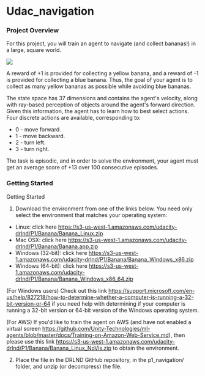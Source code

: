 # Udac_navigation

### Project Overview
For this project, you will train an agent to navigate (and collect bananas!) in a large, square world.

![](images/navigation.gif)

A reward of +1 is provided for collecting a yellow banana, and a reward of -1 is provided for collecting a blue banana. Thus, the goal of your agent is to collect as many yellow bananas as possible while avoiding blue bananas.

The state space has 37 dimensions and contains the agent's velocity, along with ray-based perception of objects around the agent's forward direction. Given this information, the agent has to learn how to best select actions. Four discrete actions are available, corresponding to:

- 0 - move forward.
- 1 - move backward.
- 2 - turn left.
- 3 - turn right.

The task is episodic, and in order to solve the environment, your agent must get an average score of +13 over 100 consecutive episodes.

### Getting Started

Getting Started
1. Download the environment from one of the links below. You need only select the environment that matches your operating system:

- Linux: click here https://s3-us-west-1.amazonaws.com/udacity-drlnd/P1/Banana/Banana_Linux.zip
- Mac OSX: click here  https://s3-us-west-1.amazonaws.com/udacity-drlnd/P1/Banana/Banana.app.zip
- Windows (32-bit): click here https://s3-us-west-1.amazonaws.com/udacity-drlnd/P1/Banana/Banana_Windows_x86.zip
- Windows (64-bit): click here https://s3-us-west-1.amazonaws.com/udacity-drlnd/P1/Banana/Banana_Windows_x86_64.zip

(For Windows users) Check out this link  https://support.microsoft.com/en-us/help/827218/how-to-determine-whether-a-computer-is-running-a-32-bit-version-or-64 if you need help with determining if your computer is running a 32-bit version or 64-bit version of the Windows operating system.

(For AWS) If you'd like to train the agent on AWS (and have not enabled a virtual screen  https://github.com/Unity-Technologies/ml-agents/blob/master/docs/Training-on-Amazon-Web-Service.md), then please use this link  https://s3-us-west-1.amazonaws.com/udacity-drlnd/P1/Banana/Banana_Linux_NoVis.zip to obtain the environment.

2. Place the file in the DRLND GitHub repository, in the p1_navigation/ folder, and unzip (or decompress) the file.
